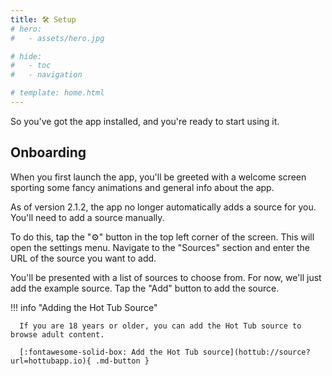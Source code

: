 ```yaml
---
title: 🛠️ Setup
# hero:
#   - assets/hero.jpg

# hide:
#   - toc
#   - navigation

# template: home.html
---
```


So you've got the app installed, and you're ready to start using it.

## Onboarding

When you first launch the app, you'll be greeted with a welcome screen sporting some fancy animations and general info about the app.

As of version 2.1.2, the app no longer automatically adds a source for you. You'll need to add a source manually.

To do this, tap the "⚙️" button in the top left corner of the screen. This will open the settings menu. Navigate to the "Sources" section and enter the URL of the source you want to add.

You'll be presented with a list of sources to choose from. For now, we'll just add the example source. Tap the "Add" button to add the source.

!!! info "Adding the Hot Tub Source"

      If you are 18 years or older, you can add the Hot Tub source to browse adult content.

      [:fontawesome-solid-box: Add the Hot Tub source](hottub://source?url=hottubapp.io){ .md-button }
